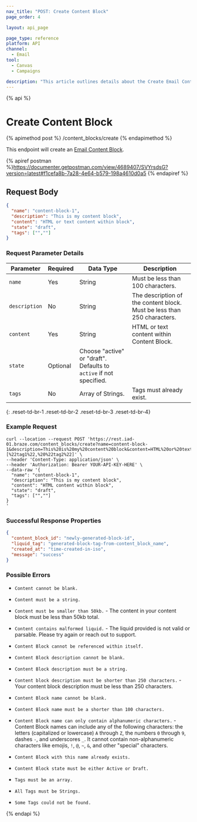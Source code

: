 ```yaml
---
nav_title: "POST: Create Content Block"
page_order: 4

layout: api_page

page_type: reference
platform: API
channel:
  - Email
tool:
  - Canvas
  - Campaigns

description: "This article outlines details about the Create Email Content Blocks Braze endpoint."
---
```

{% api %}
# Create Content Block
{% apimethod post %}
/content_blocks/create
{% endapimethod %}

This endpoint will create an [Email Content Block]({{site.baseurl}}/user_guide/engagement_tools/templates_and_media/content_blocks/).

{% apiref postman %}https://documenter.getpostman.com/view/4689407/SVYrsdsG?version=latest#f1cefa8b-7a28-4e64-b579-198a4610d0a5 {% endapiref %}

## Request Body
```json
{
  "name": "content-block-1",
  "description": "This is my content block",
  "content": "HTML or text content within block",
  "state": "draft",
  "tags": ["",""]
}
```

### Request Parameter Details

| Parameter | Required | Data Type | Description |
|---|---|---|---|
| `name` | Yes | String | Must be less than 100 characters. |
| `description` | No | String | The description of the content block. Must be less than 250 characters. |
| `content` | Yes | String | HTML or text content within Content Block.
| `state` | Optional | Choose "active" or "draft". Defaults to `active` if not specified. |
| `tags` | No | Array of Strings. | Tags must already exist. |
{: .reset-td-br-1 .reset-td-br-2 .reset-td-br-3  .reset-td-br-4}

### Example Request
```
curl --location --request POST 'https://rest.iad-01.braze.com/content_blocks/create?name=content-block-1&description=This%20is%20my%20content%20block&content=HTML%20or%20text%20content%20within%20block&state=draft&tags=[%22tag1%22,%20%22tag2%22]' \
--header 'Content-Type: application/json' \
--header 'Authorization: Bearer YOUR-API-KEY-HERE' \
--data-raw '{
  "name": "content-block-1",
  "description": "This is my content block",
  "content": "HTML content within block",
  "state": "draft",
  "tags": ["",""]
}
'
```

### Successful Response Properties

```json
{
  "content_block_id": "newly-generated-block-id",
  "liquid_tag": "generated-block-tag-from-content_block_name",
  "created_at": "time-created-in-iso",
  "message": "success"
}
```

### Possible Errors
- `Content cannot be blank.`

- `Content must be a string.`

- `Content must be smaller than 50kb.` - The content in your content block must be less than 50kb total.

- `Content contains malformed liquid.` - The liquid provided is not valid or parsable. Please try again or reach out to support.

- `Content Block cannot be referenced within itself.`

- `Content Block description cannot be blank.`

- `Content Block description must be a string.`

- `Content block description must be shorter than 250 characters.` - Your content block description must be less than 250 characters.

- `Content Block name cannot be blank.`

- `Content Block name must be a shorter than 100 characters.`

- `Content Block name can only contain alphanumeric characters.` - Content Block names can include any of the following characters: the letters (capitalized or lowercase) `A` through `Z`, the numbers `0` through `9`, dashes `-`, and underscores `_`. It cannot contain non-alphanumeric characters like emojis, `!`, `@`, `~`, `&`, and other "special" characters.

- `Content Block with this name already exists.`

- `Content Block state must be either Active or Draft.`

- `Tags must be an array.`

- `All Tags must be Strings.`

- `Some Tags could not be found.`

{% endapi %}
